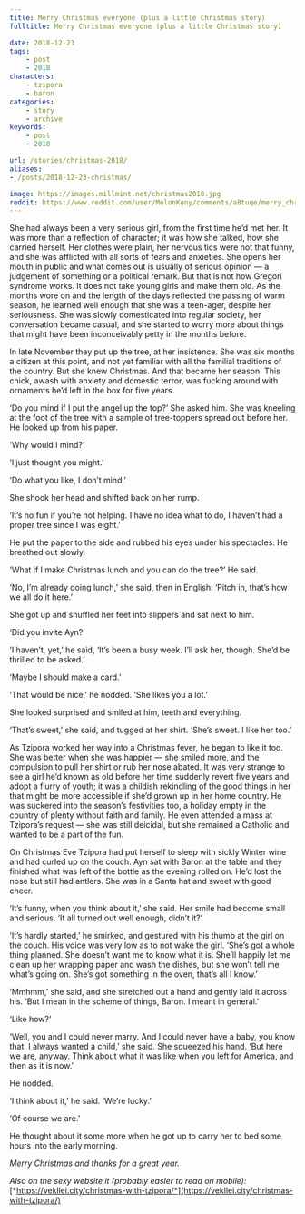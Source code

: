 ```yaml
---
title: Merry Christmas everyone (plus a little Christmas story)
fulltitle: Merry Christmas everyone (plus a little Christmas story)

date: 2018-12-23
tags:
    - post
    - 2018
characters:
    - tzipora
    - baron
categories:
    - story
    - archive
keywords:
    - post
    - 2018

url: /stories/christmas-2018/
aliases:
- /posts/2018-12-23-christmas/

image: https://images.millmint.net/christmas2018.jpg
reddit: https://www.reddit.com/user/MelonKony/comments/a8tuqe/merry_christmas_everyone_plus_a_little_christmas/
---
```


She had always been a very serious girl, from the first time he’d met her. It was more than a reflection of character; it was how she talked, how she carried herself. Her clothes were plain, her nervous tics were not that funny, and she was afflicted with all sorts of fears and anxieties. She opens her mouth in public and what comes out is usually of serious opinion — a judgement of something or a political remark. But that is not how Gregori syndrome works. It does not take young girls and make them old. As the months wore on and the length of the days reflected the passing of warm season, he learned well enough that she was a teen-ager, despite her seriousness. She was slowly domesticated into regular society, her conversation became casual, and she started to worry more about things that might have been inconceivably petty in the months before.

In late November they put up the tree, at her insistence. She was six months a citizen at this point, and not yet familiar with all the familial traditions of the country. But she knew Christmas. And that became her season. This chick, awash with anxiety and domestic terror, was fucking around with ornaments he’d left in the box for five years.

‘Do you mind if I put the angel up the top?’ She asked him. She was kneeling at the foot of the tree with a sample of tree-toppers spread out before her. He looked up from his paper.

‘Why would I mind?’

‘I just thought you might.’

‘Do what you like, I don’t mind.’

She shook her head and shifted back on her rump.

‘It’s no fun if you’re not helping. I have no idea what to do, I haven’t had a proper tree since I was eight.’

He put the paper to the side and rubbed his eyes under his spectacles. He breathed out slowly.

‘What if I make Christmas lunch and you can do the tree?’ He said.

‘No, I’m already doing lunch,’ she said, then in English: ‘Pitch in, that’s how we all do it here.’

She got up and shuffled her feet into slippers and sat next to him.

‘Did you invite Ayn?’

‘I haven’t, yet,’ he said, ‘It’s been a busy week. I’ll ask her, though. She’d be thrilled to be asked.’

‘Maybe I should make a card.’

‘That would be nice,’ he nodded. ‘She likes you a lot.’

She looked surprised and smiled at him, teeth and everything.

‘That’s sweet,’ she said, and tugged at her shirt. ‘She’s sweet. I like her too.’

As Tzipora worked her way into a Christmas fever, he began to like it too. She was better when she was happier — she smiled more, and the compulsion to pull her shirt or rub her nose abated. It was very strange to see a girl he’d known as old before her time suddenly revert five years and adopt a flurry of youth; it was a childish rekindling of the good things in her that might be more accessible if she’d grown up in her home country. He was suckered into the season’s festivities too, a holiday empty in the country of plenty without faith and family. He even attended a mass at Tzipora’s request — she was still deicidal, but she remained a Catholic and wanted to be a part of the fun.

On Christmas Eve Tzipora had put herself to sleep with sickly Winter wine and had curled up on the couch. Ayn sat with Baron at the table and they finished what was left of the bottle as the evening rolled on. He’d lost the nose but still had antlers. She was in a Santa hat and sweet with good cheer.

‘It’s funny, when you think about it,’ she said. Her smile had become small and serious. ‘It all turned out well enough, didn’t it?’

‘It’s hardly started,’ he smirked, and gestured with his thumb at the girl on the couch. His voice was very low as to not wake the girl. ‘She’s got a whole thing planned. She doesn’t want me to know what it is. She’ll happily let me clean up her wrapping paper and wash the dishes, but she won’t tell me what’s going on. She’s got something in the oven, that’s all I know.’

‘Mmhmm,’ she said, and she stretched out a hand and gently laid it across his. ‘But I mean in the scheme of things, Baron. I meant in general.’

‘Like how?’

‘Well, you and I could never marry. And I could never have a baby, you know that. I always wanted a child,’ she said. She squeezed his hand. ‘But here we are, anyway. Think about what it was like when you left for America, and then as it is now.’

He nodded.

‘I think about it,’ he said. ‘We’re lucky.’

‘Of course we are.’

He thought about it some more when he got up to carry her to bed some hours into the early morning.

*Merry Christmas and thanks for a great year.*

*Also on the sexy website it (probably easier to read on mobile):* [*https://vekllei.city/christmas-with-tzipora/*](https://vekllei.city/christmas-with-tzipora/)
